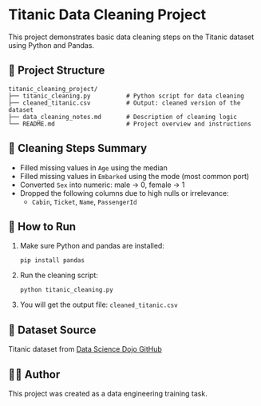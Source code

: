 # Titanic Data Cleaning Project

This project demonstrates basic data cleaning steps on the Titanic dataset using Python and Pandas.

## 📁 Project Structure

```
titanic_cleaning_project/
├── titanic_cleaning.py          # Python script for data cleaning
├── cleaned_titanic.csv          # Output: cleaned version of the dataset
├── data_cleaning_notes.md       # Description of cleaning logic
└── README.md                    # Project overview and instructions
```

## 🧹 Cleaning Steps Summary

- Filled missing values in `Age` using the median
- Filled missing values in `Embarked` using the mode (most common port)
- Converted `Sex` into numeric: male → 0, female → 1
- Dropped the following columns due to high nulls or irrelevance:
  - `Cabin`, `Ticket`, `Name`, `PassengerId`

## 🚀 How to Run

1. Make sure Python and pandas are installed:
   ```
   pip install pandas
   ```

2. Run the cleaning script:
   ```
   python titanic_cleaning.py
   ```

3. You will get the output file: `cleaned_titanic.csv`

## 📌 Dataset Source

Titanic dataset from [Data Science Dojo GitHub](https://github.com/datasciencedojo/datasets)

## 🧑‍💻 Author

This project was created as a data engineering training task.
